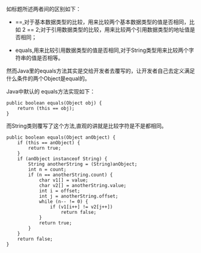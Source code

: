 
如标题所述两者间的区别如下：

* ==,对于基本数据类型的比较，用来比较两个基本数据类型的值是否相同，比如 2 == 2;对于引用数据类型的比较，用来比较两个引用数据类型的地址值是否相同；

* equals,用来比较引用数据类型的值是否相同,对于String类型用来比较两个字符串的值是否相等。


然而Java里的equals方法其实是交给开发者去覆写的，让开发者自己去定义满足什么条件的两个Object是equal的。

Java中默认的 equals方法实现如下：

```
public boolean equals(Object obj) {
    return (this == obj);
}
```

而String类则覆写了这个方法,直观的讲就是比较字符是不是都相同。

```
public boolean equals(Object anObject) {
    if (this == anObject) {
        return true;
    }
    if (anObject instanceof String) {
        String anotherString = (String)anObject;
        int n = count;
        if (n == anotherString.count) {
            char v1[] = value;
            char v2[] = anotherString.value;
            int i = offset;
            int j = anotherString.offset;
            while (n-- != 0) {
                if (v1[i++] != v2[j++])
                    return false;
            }
            return true;
        }
    }
    return false;
}

```

